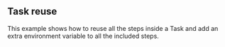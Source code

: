 ## Task reuse

This example shows how to reuse all the steps inside a Task and add an extra environment variable to all the included steps.

